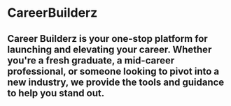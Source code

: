 # CareerBuilderz

## Career Builderz is your one-stop platform for launching and elevating your career. Whether you're a fresh graduate, a mid-career professional, or someone looking to pivot into a new industry, we provide the tools and guidance to help you stand out.
